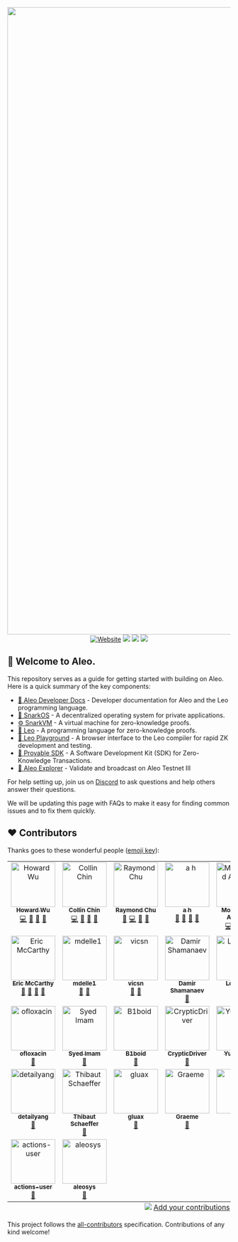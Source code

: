 <p align="center">
    <img width="1412" src="./.resources/banner.png">
    <a href="https://aleo.org"> <img alt="Website" src="https://img.shields.io/badge/Aleo.org-online-blue"></a>
    <a href="https://discord.gg/aleo"><img src="https://img.shields.io/discord/700454073459015690?logo=discord"/></a>
    <a href="https://twitter.com/aleohq"><img src="https://img.shields.io/twitter/follow/aleohq?style=social"/></a>
    <a href="https://GitHub.com/provablehq/welcome"><img src="https://img.shields.io/badge/contributors-29-ee8449"/></a>
</p>

## 🎉 Welcome to Aleo.

This repository serves as a guide for getting started with building on Aleo. Here is a quick summary of the key components:

- [📖 Aleo Developer Docs](https://developer.aleo.org) - Developer documentation for Aleo and the Leo programming language.
- [📡 SnarkOS](http://snarkos.org/) - A decentralized operating system for private applications.
- [⚙️ SnarkVM](https://snarkvm.org/) - A virtual machine for zero-knowledge proofs.
- [🦁 Leo](https://leo-lang.org/) - A programming language for zero-knowledge proofs.
- [🛝 Leo Playground](http://play.leo-lang.org) - A browser interface to the Leo compiler for rapid ZK development and testing.
- [🧰 Provable SDK](https://provable.tools/) - A Software Development Kit (SDK) for Zero-Knowledge Transactions.
- [🔭 Aleo Explorer](https://aleo.network) - Validate and broadcast on Aleo Testnet III

For help setting up, join us on [Discord](https://aleo.org/discord) to ask questions and help others answer their questions.

We will be updating this page with FAQs to make it easy for finding common issues and to fix them quickly.

## ❤️ Contributors

Thanks goes to these wonderful people ([emoji key](https://allcontributors.org/docs/en/emoji-key)):

<!-- ALL-CONTRIBUTORS-LIST:START - Do not remove or modify this section -->
<!-- prettier-ignore-start -->
<!-- markdownlint-disable -->
<table>
  <tbody>
    <tr>
      <td align="center" valign="top" width="14.28%"><a href="https://github.com/howardwu"><img src="https://avatars.githubusercontent.com/u/9260812?v=4?s=100" width="100px;" alt="Howard Wu"/><br /><sub><b>Howard Wu</b></sub></a><br /><a href="https://github.com/provablehq/welcome/commits?author=howardwu" title="Code">💻</a> <a href="#ideas-howardwu" title="Ideas, Planning, & Feedback">🤔</a> <a href="#maintenance-howardwu" title="Maintenance">🚧</a> <a href="https://github.com/provablehq/welcome/pulls?q=is%3Apr+reviewed-by%3Ahowardwu" title="Reviewed Pull Requests">👀</a></td>
      <td align="center" valign="top" width="14.28%"><a href="https://github.com/collinc97"><img src="https://avatars.githubusercontent.com/u/16715212?v=4?s=100" width="100px;" alt="Collin Chin"/><br /><sub><b>Collin Chin</b></sub></a><br /><a href="https://github.com/provablehq/welcome/commits?author=collinc97" title="Code">💻</a> <a href="#maintenance-collinc97" title="Maintenance">🚧</a> <a href="#question-collinc97" title="Answering Questions">💬</a> <a href="https://github.com/provablehq/welcome/pulls?q=is%3Apr+reviewed-by%3Acollinc97" title="Reviewed Pull Requests">👀</a></td>
      <td align="center" valign="top" width="14.28%"><a href="https://github.com/raychu86"><img src="https://avatars.githubusercontent.com/u/14917648?v=4?s=100" width="100px;" alt="Raymond Chu"/><br /><sub><b>Raymond Chu</b></sub></a><br /><a href="https://github.com/provablehq/welcome/issues?q=author%3Araychu86" title="Bug reports">🐛</a> <a href="https://github.com/provablehq/welcome/commits?author=raychu86" title="Code">💻</a> <a href="#ideas-raychu86" title="Ideas, Planning, & Feedback">🤔</a> <a href="https://github.com/provablehq/welcome/pulls?q=is%3Apr+reviewed-by%3Araychu86" title="Reviewed Pull Requests">👀</a></td>
      <td align="center" valign="top" width="14.28%"><a href="https://github.com/aharshbe"><img src="https://avatars.githubusercontent.com/u/17191728?v=4?s=100" width="100px;" alt="a h"/><br /><sub><b>a h</b></sub></a><br /><a href="https://github.com/provablehq/welcome/commits?author=aharshbe" title="Documentation">📖</a> <a href="#maintenance-aharshbe" title="Maintenance">🚧</a> <a href="#projectManagement-aharshbe" title="Project Management">📆</a> <a href="https://github.com/provablehq/welcome/pulls?q=is%3Apr+reviewed-by%3Aaharshbe" title="Reviewed Pull Requests">👀</a></td>
      <td align="center" valign="top" width="14.28%"><a href="https://github.com/moAlobaidi"><img src="https://avatars.githubusercontent.com/u/37510951?v=4?s=100" width="100px;" alt="Mohammed Alobaidi"/><br /><sub><b>Mohammed Alobaidi</b></sub></a><br /><a href="https://github.com/provablehq/welcome/commits?author=moAlobaidi" title="Code">💻</a> <a href="https://github.com/provablehq/welcome/commits?author=moAlobaidi" title="Documentation">📖</a> <a href="#maintenance-moAlobaidi" title="Maintenance">🚧</a> <a href="https://github.com/provablehq/welcome/pulls?q=is%3Apr+reviewed-by%3AmoAlobaidi" title="Reviewed Pull Requests">👀</a></td>
      <td align="center" valign="top" width="14.28%"><a href="https://github.com/christianwooddell"><img src="https://avatars.githubusercontent.com/u/69871937?v=4?s=100" width="100px;" alt="Christian Wooddell"/><br /><sub><b>Christian Wooddell</b></sub></a><br /><a href="https://github.com/provablehq/welcome/commits?author=christianwooddell" title="Code">💻</a> <a href="https://github.com/provablehq/welcome/commits?author=christianwooddell" title="Documentation">📖</a> <a href="#maintenance-christianwooddell" title="Maintenance">🚧</a> <a href="https://github.com/provablehq/welcome/pulls?q=is%3Apr+reviewed-by%3Achristianwooddell" title="Reviewed Pull Requests">👀</a></td>
      <td align="center" valign="top" width="14.28%"><a href="https://alessandrocoglio.info"><img src="https://avatars.githubusercontent.com/u/2409151?v=4?s=100" width="100px;" alt="Alessandro Coglio"/><br /><sub><b>Alessandro Coglio</b></sub></a><br /><a href="https://github.com/provablehq/welcome/commits?author=acoglio" title="Documentation">📖</a> <a href="#maintenance-acoglio" title="Maintenance">🚧</a> <a href="#research-acoglio" title="Research">🔬</a> <a href="https://github.com/provablehq/welcome/pulls?q=is%3Apr+reviewed-by%3Aacoglio" title="Reviewed Pull Requests">👀</a></td>
    </tr>
    <tr>
      <td align="center" valign="top" width="14.28%"><a href="http://www.kestrel.edu/home/people/mccarthy/"><img src="https://avatars.githubusercontent.com/u/7607035?v=4?s=100" width="100px;" alt="Eric McCarthy"/><br /><sub><b>Eric McCarthy</b></sub></a><br /><a href="https://github.com/provablehq/welcome/commits?author=bendyarm" title="Documentation">📖</a> <a href="#maintenance-bendyarm" title="Maintenance">🚧</a> <a href="#research-bendyarm" title="Research">🔬</a> <a href="https://github.com/provablehq/welcome/pulls?q=is%3Apr+reviewed-by%3Abendyarm" title="Reviewed Pull Requests">👀</a></td>
      <td align="center" valign="top" width="14.28%"><a href="https://github.com/mdelle1"><img src="https://avatars.githubusercontent.com/u/108158289?v=4?s=100" width="100px;" alt="mdelle1"/><br /><sub><b>mdelle1</b></sub></a><br /><a href="https://github.com/provablehq/welcome/commits?author=mdelle1" title="Documentation">📖</a> <a href="#research-mdelle1" title="Research">🔬</a></td>
      <td align="center" valign="top" width="14.28%"><a href="https://victorsintnicolaas.com/"><img src="https://avatars.githubusercontent.com/u/24724627?v=4?s=100" width="100px;" alt="vicsn"/><br /><sub><b>vicsn</b></sub></a><br /><a href="https://github.com/provablehq/welcome/commits?author=vicsn" title="Documentation">📖</a> <a href="#research-vicsn" title="Research">🔬</a></td>
      <td align="center" valign="top" width="14.28%"><a href="https://move-book.com/"><img src="https://avatars.githubusercontent.com/u/8008055?v=4?s=100" width="100px;" alt="Damir Shamanaev"/><br /><sub><b>Damir Shamanaev</b></sub></a><br /><a href="https://github.com/provablehq/welcome/commits?author=damirka" title="Documentation">📖</a></td>
      <td align="center" valign="top" width="14.28%"><a href="https://louiswt.github.io/"><img src="https://avatars.githubusercontent.com/u/22902565?v=4?s=100" width="100px;" alt="LouisWT"/><br /><sub><b>LouisWT</b></sub></a><br /><a href="https://github.com/provablehq/welcome/commits?author=LouisWT" title="Documentation">📖</a></td>
      <td align="center" valign="top" width="14.28%"><a href="https://github.com/jules"><img src="https://avatars.githubusercontent.com/u/30194392?v=4?s=100" width="100px;" alt="jules"/><br /><sub><b>jules</b></sub></a><br /><a href="https://github.com/provablehq/welcome/commits?author=jules" title="Documentation">📖</a></td>
      <td align="center" valign="top" width="14.28%"><a href="https://www.linkedin.com/in/errol-drummond-354b8885/"><img src="https://avatars.githubusercontent.com/u/57955633?v=4?s=100" width="100px;" alt="EDGD"/><br /><sub><b>EDGD</b></sub></a><br /><a href="https://github.com/provablehq/welcome/commits?author=EDGDrummond" title="Documentation">📖</a></td>
    </tr>
    <tr>
      <td align="center" valign="top" width="14.28%"><a href="https://github.com/ofloxacin"><img src="https://avatars.githubusercontent.com/u/9795941?v=4?s=100" width="100px;" alt="ofloxacin"/><br /><sub><b>ofloxacin</b></sub></a><br /><a href="https://github.com/provablehq/welcome/commits?author=ofloxacin" title="Documentation">📖</a></td>
      <td align="center" valign="top" width="14.28%"><a href="https://github.com/SyedImam1998"><img src="https://avatars.githubusercontent.com/u/52135949?v=4?s=100" width="100px;" alt="Syed Imam"/><br /><sub><b>Syed Imam</b></sub></a><br /><a href="https://github.com/provablehq/welcome/commits?author=SyedImam1998" title="Documentation">📖</a></td>
      <td align="center" valign="top" width="14.28%"><a href="https://github.com/B1boid"><img src="https://avatars.githubusercontent.com/u/47173672?v=4?s=100" width="100px;" alt="B1boid"/><br /><sub><b>B1boid</b></sub></a><br /><a href="https://github.com/provablehq/welcome/commits?author=B1boid" title="Documentation">📖</a></td>
      <td align="center" valign="top" width="14.28%"><a href="https://github.com/CrypticDriver"><img src="https://avatars.githubusercontent.com/u/107245892?v=4?s=100" width="100px;" alt="CrypticDriver"/><br /><sub><b>CrypticDriver</b></sub></a><br /><a href="https://github.com/provablehq/welcome/commits?author=CrypticDriver" title="Documentation">📖</a></td>
      <td align="center" valign="top" width="14.28%"><a href="https://github.com/rapiz1"><img src="https://avatars.githubusercontent.com/u/20105061?v=4?s=100" width="100px;" alt="Yujia Qiao"/><br /><sub><b>Yujia Qiao</b></sub></a><br /><a href="https://github.com/provablehq/welcome/commits?author=rapiz1" title="Documentation">📖</a></td>
      <td align="center" valign="top" width="14.28%"><a href="https://github.com/joshbeal"><img src="https://avatars.githubusercontent.com/u/3038886?v=4?s=100" width="100px;" alt="Josh Beal"/><br /><sub><b>Josh Beal</b></sub></a><br /><a href="https://github.com/provablehq/welcome/commits?author=joshbeal" title="Documentation">📖</a></td>
      <td align="center" valign="top" width="14.28%"><a href="https://github.com/unordered-set"><img src="https://avatars.githubusercontent.com/u/78592281?v=4?s=100" width="100px;" alt="Kostyan"/><br /><sub><b>Kostyan</b></sub></a><br /><a href="https://github.com/provablehq/welcome/commits?author=unordered-set" title="Documentation">📖</a></td>
    </tr>
    <tr>
      <td align="center" valign="top" width="14.28%"><a href="https://detailyang.github.io/"><img src="https://avatars.githubusercontent.com/u/3370345?v=4?s=100" width="100px;" alt="detailyang"/><br /><sub><b>detailyang</b></sub></a><br /><a href="https://github.com/provablehq/welcome/commits?author=detailyang" title="Documentation">📖</a></td>
      <td align="center" valign="top" width="14.28%"><a href="https://about.me/schaeff"><img src="https://avatars.githubusercontent.com/u/7441798?v=4?s=100" width="100px;" alt="Thibaut Schaeffer"/><br /><sub><b>Thibaut Schaeffer</b></sub></a><br /><a href="https://github.com/provablehq/welcome/commits?author=Schaeff" title="Documentation">📖</a></td>
      <td align="center" valign="top" width="14.28%"><a href="https://github.com/gluax"><img src="https://avatars.githubusercontent.com/u/16431709?v=4?s=100" width="100px;" alt="gluax"/><br /><sub><b>gluax</b></sub></a><br /><a href="https://github.com/provablehq/welcome/commits?author=gluax" title="Documentation">📖</a></td>
      <td align="center" valign="top" width="14.28%"><a href="https://github.com/graemecode"><img src="https://avatars.githubusercontent.com/u/36094097?v=4?s=100" width="100px;" alt="Graeme"/><br /><sub><b>Graeme</b></sub></a><br /><a href="https://github.com/provablehq/welcome/commits?author=graemecode" title="Documentation">📖</a></td>
      <td align="center" valign="top" width="14.28%"><a href="https://github.com/pkrasam"><img src="https://avatars.githubusercontent.com/u/4514654?v=4?s=100" width="100px;" alt="pk"/><br /><sub><b>pk</b></sub></a><br /><a href="https://github.com/provablehq/welcome/commits?author=pkrasam" title="Documentation">📖</a></td>
      <td align="center" valign="top" width="14.28%"><a href="https://github.com/WietzeSlagman"><img src="https://avatars.githubusercontent.com/u/5808153?v=4?s=100" width="100px;" alt="Wietze"/><br /><sub><b>Wietze</b></sub></a><br /><a href="https://github.com/provablehq/welcome/commits?author=WietzeSlagman" title="Documentation">📖</a></td>
      <td align="center" valign="top" width="14.28%"><a href="https://github.com/features/security"><img src="https://avatars.githubusercontent.com/u/27347476?v=4?s=100" width="100px;" alt="Dependabot"/><br /><sub><b>Dependabot</b></sub></a><br /><a href="https://github.com/provablehq/welcome/commits?author=dependabot" title="Code">💻</a></td>
    </tr>
    <tr>
      <td align="center" valign="top" width="14.28%"><a href="https://github.com/actions"><img src="https://avatars.githubusercontent.com/u/65916846?v=4?s=100" width="100px;" alt="actions-user"/><br /><sub><b>actions-user</b></sub></a><br /><a href="https://github.com/provablehq/welcome/commits?author=actions-user" title="Documentation">📖</a></td>
      <td align="center" valign="top" width="14.28%"><a href="https://github.com/aleosys"><img src="https://avatars.githubusercontent.com/u/60269885?v=4?s=100" width="100px;" alt="aleosys"/><br /><sub><b>aleosys</b></sub></a><br /><a href="https://github.com/provablehq/welcome/commits?author=aleosys" title="Documentation">📖</a></td>
    </tr>
  </tbody>
  <tfoot>
    <tr>
      <td align="center" size="13px" colspan="7">
        <img src="https://raw.githubusercontent.com/all-contributors/all-contributors-cli/1b8533af435da9854653492b1327a23a4dbd0a10/assets/logo-small.svg">
          <a href="https://all-contributors.js.org/docs/en/bot/usage">Add your contributions</a>
        </img>
      </td>
    </tr>
  </tfoot>
</table>

<!-- markdownlint-restore -->
<!-- prettier-ignore-end -->

<!-- ALL-CONTRIBUTORS-LIST:END -->

This project follows the [all-contributors](https://github.com/all-contributors/all-contributors) specification. Contributions of any kind welcome!
